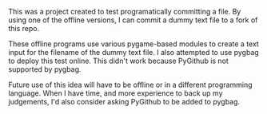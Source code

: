 This was a project created to test programatically committing a file.
By using one of the offline versions, I can commit a dummy text file to a fork of this repo.

These offline programs use various pygame-based modules to create a text input for the filename of the dummy text file.
I also attempted to use pygbag to deploy this test online. This didn't work because PyGithub is not supported by pygbag.

Future use of this idea will have to be offline or in a different programming language.
When I have time, and more experience to back up my judgements, I'd also consider asking PyGithub to be added to pygbag.